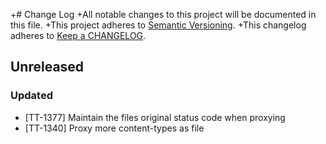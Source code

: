 +# Change Log
+All notable changes to this project will be documented in this file.
+This project adheres to [Semantic Versioning](http://semver.org/).
+This changelog adheres to [Keep a
CHANGELOG](http://keepachangelog.com/).

## Unreleased
### Updated
- [TT-1377] Maintain the files original status code when proxying
- [TT-1340] Proxy more content-types as file
